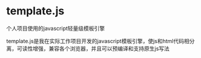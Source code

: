 ﻿template.js
===========

个人项目使用的javascript轻量级模板引擎

   template.js是我在实际工作项目开发的javascript模板引擎，使js和html代码相分离，可读性增强，兼容各个浏览器，并且可以预编译和支持原生js写法

